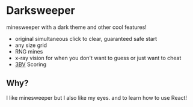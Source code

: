 # Darksweeper
minesweeper with a dark theme and other cool features!
- original simultaneous click to clear, guaranteed safe start
- any size grid
- RNG mines
- x-ray vision for when you don't want to guess or just want to cheat
- [3BV](http://www.minesweeper.info/wiki/3BV) Scoring

## Why?
I like minesweeper but I also like my eyes. and to learn how to use React!

